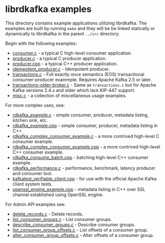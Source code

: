 # librdkafka examples

This directory contains example applications utilizing librdkafka.
The examples are built by running `make` and they will be be linked
statically or dynamically to librdkafka in the parent `../src` directory.

Begin with the following examples:

 * [consumer.c](consumer.c) - a typical C high-level consumer application.
 * [producer.c](producer.c) - a typical C producer application.
 * [producer.cpp](producer.cpp) - a typical C++ producer application.
 * [idempotent_producer.c](idempotent_producer.c) - Idempotent producer.
 * [transactions.c](transactions.c) - Full exactly once semantics (EOS)
                                      transactional consumer-producer exammple.
                                      Requires Apache Kafka 2.5 or later.
 * [transactions-older-broker.c](transactions-older-broker.c) - Same as
   `transactions.c` but for Apache Kafka versions 2.4.x and older which
   lack KIP-447 support.
 * [misc.c](misc.c) - a collection of miscellaneous usage examples.


For more complex uses, see:
 * [rdkafka_example.c](rdkafka_example.c) - simple consumer, producer, metadata listing, kitchen sink, etc.
 * [rdkafka_example.cpp](rdkafka_example.cpp) - simple consumer, producer, metadata listing in C++.
 * [rdkafka_complex_consumer_example.c](rdkafka_complex_consumer_example.c) - a more contrived high-level C consumer example.
 * [rdkafka_complex_consumer_example.cpp](rdkafka_complex_consumer_example.cpp) - a more contrived high-level C++ consumer example.
 * [rdkafka_consume_batch.cpp](rdkafka_consume_batch.cpp) - batching high-level C++ consumer example.
 * [rdkafka_performance.c](rdkafka_performance.c) - performance, benchmark, latency producer and consumer tool.
 * [kafkatest_verifiable_client.cpp](kafkatest_verifiable_client.cpp) - for use with the official Apache Kafka client system tests.
 * [openssl_engine_example.cpp](openssl_engine_example.cpp) - metadata listing in C++ over SSL channel established using OpenSSL engine.


 For Admin API examples see:
 * [delete_records.c](delete_records.c) - Delete records.
 * [list_consumer_groups.c](list_consumer_groups.c) - List consumer groups.
 * [describe_consumer_groups.c](describe_consumer_groups.c) - Describe consumer groups.
 * [list_consumer_group_offsets.c](list_consumer_group_offsets.c) - List offsets of a consumer group.
 * [alter_consumer_group_offsets.c](alter_consumer_group_offsets.c) - Alter offsets of a consumer group.
